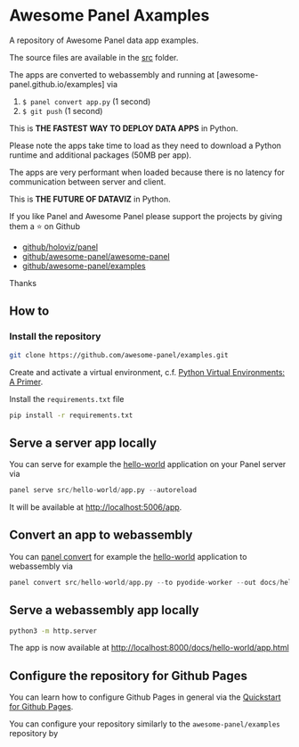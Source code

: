 # Awesome Panel Axamples

A repository of Awesome Panel data app examples.

The source files are available in the [src](/src) folder.

The apps are converted to webassembly and running at
[awesome-panel.github.io/examples] via

1. `$ panel convert app.py` (1 second)
2. `$ git push` (1 second)

This is **THE FASTEST WAY TO DEPLOY DATA APPS** in Python.

Please note the apps take time to load as they need to download
a Python runtime and additional packages (50MB per app).

The apps are very performant when loaded because there is no latency for communication between
server and client.

This is **THE FUTURE OF DATAVIZ** in Python.

If you like Panel and Awesome Panel please support the projects by giving them a ⭐ on Github

- [github/holoviz/panel](https://github.com/holoviz/panel)
- [github/awesome-panel/awesome-panel](https://github.com/awesome-panel/awesome-panel)
- [github/awesome-panel/examples](https://github.com/awesome-panel/examples)

Thanks

## How to

### Install the repository

```bash
git clone https://github.com/awesome-panel/examples.git
```

Create and activate a virtual environment, c.f.
[Python Virtual Environments: A Primer](https://realpython.com/python-virtual-environments-a-primer/).

Install the `requirements.txt` file

```bash
pip install -r requirements.txt
```

## Serve a server app locally

You can serve for example the [hello-world](hello-world/app.py) application on your Panel server via

```python
panel serve src/hello-world/app.py --autoreload
```

It will be available at [http://localhost:5006/app](http://localhost:5006/app).

## Convert an app to webassembly

You can [panel convert](https://panel.holoviz.org/user_guide/Running_in_Webassembly.html) for
example the [hello-world](hello-world/app.py) application to webassembly via

```python
panel convert src/hello-world/app.py --to pyodide-worker --out docs/hello-world
```

## Serve a webassembly app locally

```bash
python3 -m http.server
```

The app is now available at [http://localhost:8000/docs/hello-world/app.html](http://localhost:8000/docs/hello-world/app.html)

## Configure the repository for Github Pages

You can learn how to configure Github Pages in general via the [Quickstart for Github Pages](https://docs.github.com/en/pages/quickstart).

You can configure your repository similarly to the `awesome-panel/examples` repository by



